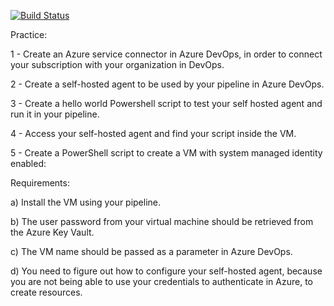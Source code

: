 [![Build Status](https://dev.azure.com/michelsdev/azure-pipeline-vm-creation/_apis/build/status/michelsdev.ms-azure?branchName=master)](https://dev.azure.com/michelsdev/azure-pipeline-vm-creation/_build/latest?definitionId=6&branchName=master)

Practice:

1 - Create an Azure service connector in Azure DevOps, in order to connect your subscription with your organization in DevOps.

2 - Create a self-hosted agent to be used by your pipeline in Azure DevOps.

3 - Create a hello world Powershell script to test your self hosted agent and run it in your pipeline.

4 - Access your self-hosted agent and find your script inside the VM.

5 - Create a PowerShell script to create a VM with system managed identity enabled:
  
  Requirements:
  
  a) Install the VM using your pipeline.
  
  b) The user password from your virtual machine should be retrieved from the Azure Key Vault.
  
  c) The VM name should be passed as a parameter in Azure DevOps.
  
  d) You need to figure out how to configure your self-hosted agent, because you are not being able to use your credentials to authenticate in Azure, to create resources.
